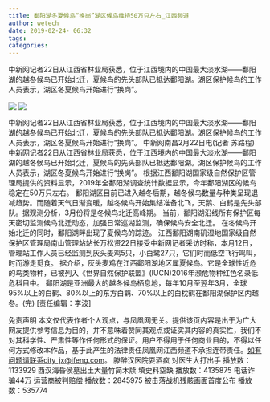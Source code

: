 ```yaml
---
title: 鄱阳湖冬夏候鸟“换岗”湖区候鸟维持50万只左右_江西频道
author: wetech
date: 2019-02-24- 06:32
tags: 
categories: 
---
```

中新网记者22日从江西省林业局获悉，位于江西境内的中国最大淡水湖——鄱阳湖的越冬候鸟已开始北迁，夏候鸟的先头部队已抵达鄱阳湖。湖区保护候鸟的工作人员表示，湖区冬夏候鸟开始进行“换岗”。
<!-- more -->
                
<img align="center" border="0" src="http://p3.ifengimg.com/a/2019_09/59c9cc416ef31d9_size20_w540_h360.jpg" />
                
<img align="center" border="0" src="http://p2.ifengimg.com/a/2016/0810/204c433878d5cf9size1_w16_h16.png" />
                
            
中新网记者22日从江西省林业局获悉，位于江西境内的中国最大淡水湖——鄱阳湖的越冬候鸟已开始北迁，夏候鸟的先头部队已抵达鄱阳湖。湖区保护候鸟的工作人员表示，湖区冬夏候鸟开始进行“换岗”。
中新网南昌2月22日电(记者 苏路程)中新网记者22日从江西省林业局获悉，位于江西境内的中国最大淡水湖——鄱阳湖的越冬候鸟已开始北迁，夏候鸟的先头部队已抵达鄱阳湖。湖区保护候鸟的工作人员表示，湖区冬夏候鸟开始进行“换岗”。
根据江西鄱阳湖国家级自然保护区管理局提供的资料显示，2019年全鄱阳湖调查统计数据显示，今年鄱阳湖区的候鸟稳定在50万只左右。
鄱阳湖区目前已进入越冬后期，越冬候鸟数量与种类呈现退减趋势。而随着天气日渐变暖，越冬候鸟开始集结准备北飞，天鹅、白鹤是先头部队。据观测分析，3月份将是冬候鸟北迁高峰期。
当前，鄱阳湖沿线所有保护区每天密切监测候鸟北迁动态，加强日常巡湖监测，确保候鸟安全北迁。
在冬候鸟开始北迁的同时，鄱阳湖畔出现了夏候鸟的踪迹。
江西鄱阳湖南矶湿地国家级自然保护区管理局南山管理站站长万松贤22日接受中新网记者采访时称，本月12日，管理站工作人员已经监测到灰头麦鸡5只，小白鹭27只，它们时而低空飞行鸣叫，时而游走觅食。
据介绍，灰头麦鸡在江西鄱阳湖地区属夏候鸟。它是全球性近危的鸟类物种，已被列入《世界自然保护联盟》(IUCN)2016年濒危物种红色名录低危科目中。
鄱阳湖是亚洲最大的越冬候鸟栖息地，每年10月至翌年3月，全球95%以上的白鹤、80%以上的东方白鹳、70%以上的白枕鹤在鄱阳湖保护区内越冬。(完)
[责任编辑：李波]
            
免责声明
本文仅代表作者个人观点，与凤凰网无关。提供该页内容是出于为广大网友提供参考信息为目的，并不意味着赞同其观点或证实其内容的真实性，我们不对其科学性、严肃性等作任何形式的保证。用户不得用于任何商业目的，不得以任何方式修改本作品，基于此产生的法律责任凤凰网江西频道不承担连带责任。如有问题请联系city_jx@ifeng.com。
滕醉汉医院耍酒疯 对医生大打出手
播放数：1133929
西汉海昏侯墓出土大量竹简木牍 填史料空缺
播放数：4135875
电话诈骗44万 运营商被判赔偿
播放数：2845975
被击落战机残骸画面首度公布
播放数：535774
